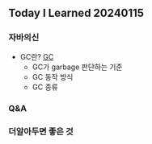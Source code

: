 Today I Learned 20240115
---

### 자바의신

- GC란? [GC](https://github.com/melody-story/TIL/tree/main/java/gc.md)
  - GC가 garbage 판단하는 기준
  - GC 동작 방식
  - GC 종류

### Q&A

### 더알아두면 좋은 것


